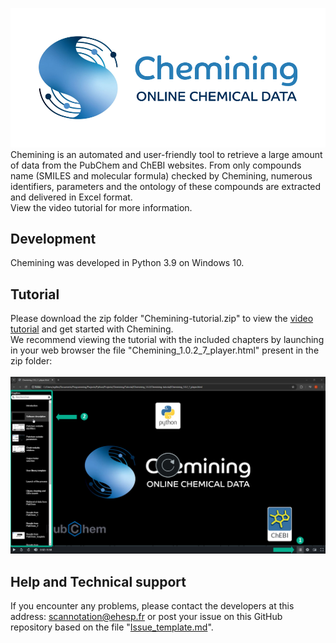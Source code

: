 ![Chemining](Chemining-logo_git.png)
Chemining is an automated and user-friendly tool to retrieve a large amount of data from the PubChem and ChEBI websites. From only compounds name (SMILES and molecular formula) checked by Chemining, numerous identifiers, parameters and the ontology of these compounds are extracted and delivered in Excel format.\
View the video tutorial for more information.

## Development
Chemining was developed in Python 3.9 on Windows 10.

## Tutorial
Please download the zip folder "Chemining-tutorial.zip" to view the [video tutorial](https://github.com/scannotation/Chemining_software/blob/main/Chemining-tutorial.zip) and get started with Chemining.\
We recommend viewing the tutorial with the included chapters by launching in your web browser the file "Chemining_1.0.2_7_player.html" present in the zip folder:\
\
![tutorial_chapters](Chemining-tutorial_homepage.png)

## Help and Technical support
If you encounter any problems, please contact the developers at this address: scannotation@ehesp.fr or post your issue on this GitHub repository based on the file "[Issue_template.md](https://github.com/scannotation/Chemining_software/blob/main/Issue_template.md)".
